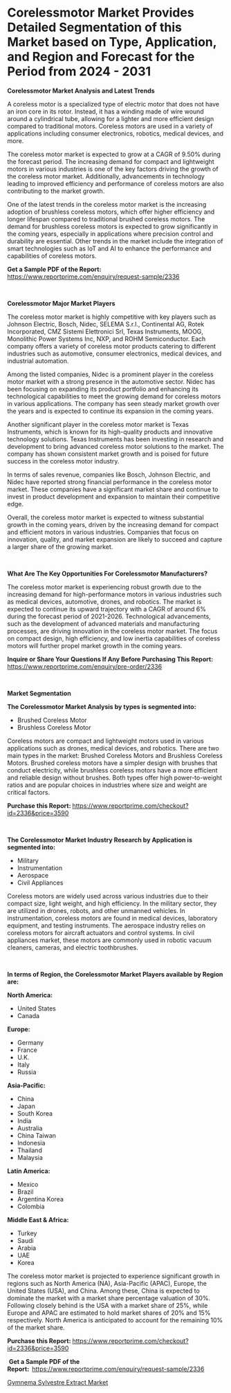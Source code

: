 <p><h1>Corelessmotor Market Provides Detailed Segmentation of this Market based on Type, Application, and Region and Forecast for the Period from 2024 - 2031</h1></p><p><strong>Corelessmotor Market Analysis and Latest Trends</strong></p>
<p><p>A coreless motor is a specialized type of electric motor that does not have an iron core in its rotor. Instead, it has a winding made of wire wound around a cylindrical tube, allowing for a lighter and more efficient design compared to traditional motors. Coreless motors are used in a variety of applications including consumer electronics, robotics, medical devices, and more.</p><p>The coreless motor market is expected to grow at a CAGR of 9.50% during the forecast period. The increasing demand for compact and lightweight motors in various industries is one of the key factors driving the growth of the coreless motor market. Additionally, advancements in technology leading to improved efficiency and performance of coreless motors are also contributing to the market growth.</p><p>One of the latest trends in the coreless motor market is the increasing adoption of brushless coreless motors, which offer higher efficiency and longer lifespan compared to traditional brushed coreless motors. The demand for brushless coreless motors is expected to grow significantly in the coming years, especially in applications where precision control and durability are essential. Other trends in the market include the integration of smart technologies such as IoT and AI to enhance the performance and capabilities of coreless motors.</p></p>
<p><strong>Get a Sample PDF of the Report:&nbsp;</strong> <a href="https://www.reportprime.com/enquiry/request-sample/2336">https://www.reportprime.com/enquiry/request-sample/2336</a></p>
<p>&nbsp;</p>
<p><strong>Corelessmotor Major Market Players</strong></p>
<p><p>The coreless motor market is highly competitive with key players such as Johnson Electric, Bosch, Nidec, SELEMA S.r.l., Continental AG, Rotek Incorporated, CMZ Sistemi Elettronici Srl, Texas Instruments, MOOG, Monolithic Power Systems Inc, NXP, and ROHM Semiconductor. Each company offers a variety of coreless motor products catering to different industries such as automotive, consumer electronics, medical devices, and industrial automation.</p><p>Among the listed companies, Nidec is a prominent player in the coreless motor market with a strong presence in the automotive sector. Nidec has been focusing on expanding its product portfolio and enhancing its technological capabilities to meet the growing demand for coreless motors in various applications. The company has seen steady market growth over the years and is expected to continue its expansion in the coming years.</p><p>Another significant player in the coreless motor market is Texas Instruments, which is known for its high-quality products and innovative technology solutions. Texas Instruments has been investing in research and development to bring advanced coreless motor solutions to the market. The company has shown consistent market growth and is poised for future success in the coreless motor industry.</p><p>In terms of sales revenue, companies like Bosch, Johnson Electric, and Nidec have reported strong financial performance in the coreless motor market. These companies have a significant market share and continue to invest in product development and expansion to maintain their competitive edge.</p><p>Overall, the coreless motor market is expected to witness substantial growth in the coming years, driven by the increasing demand for compact and efficient motors in various industries. Companies that focus on innovation, quality, and market expansion are likely to succeed and capture a larger share of the growing market.</p></p>
<p>&nbsp;</p>
<p><strong>What Are The Key Opportunities For Corelessmotor Manufacturers?</strong></p>
<p><p>The coreless motor market is experiencing robust growth due to the increasing demand for high-performance motors in various industries such as medical devices, automotive, drones, and robotics. The market is expected to continue its upward trajectory with a CAGR of around 6% during the forecast period of 2021-2026. Technological advancements, such as the development of advanced materials and manufacturing processes, are driving innovation in the coreless motor market. The focus on compact design, high efficiency, and low inertia capabilities of coreless motors will further propel market growth in the coming years.</p></p>
<p><strong>Inquire or Share Your Questions If Any Before Purchasing This Report:</strong> <a href="https://www.reportprime.com/enquiry/pre-order/2336">https://www.reportprime.com/enquiry/pre-order/2336</a></p>
<p>&nbsp;</p>
<p><strong>Market Segmentation</strong></p>
<p><strong>The Corelessmotor Market Analysis by types is segmented into:</strong></p>
<p><ul><li>Brushed Coreless Motor</li><li>Brushless Coreless Motor</li></ul></p>
<p><p>Coreless motors are compact and lightweight motors used in various applications such as drones, medical devices, and robotics. There are two main types in the market: Brushed Coreless Motors and Brushless Coreless Motors. Brushed coreless motors have a simpler design with brushes that conduct electricity, while brushless coreless motors have a more efficient and reliable design without brushes. Both types offer high power-to-weight ratios and are popular choices in industries where size and weight are critical factors.</p></p>
<p><strong>Purchase this Report:&nbsp;</strong><a href="https://www.reportprime.com/checkout?id=2336&price=3590">https://www.reportprime.com/checkout?id=2336&price=3590</a></p>
<p>&nbsp;</p>
<p><strong>The Corelessmotor Market Industry Research by Application is segmented into:</strong></p>
<p><ul><li>Military</li><li>Instrumentation</li><li>Aerospace</li><li>Civil Appliances</li></ul></p>
<p><p>Coreless motors are widely used across various industries due to their compact size, light weight, and high efficiency. In the military sector, they are utilized in drones, robots, and other unmanned vehicles. In instrumentation, coreless motors are found in medical devices, laboratory equipment, and testing instruments. The aerospace industry relies on coreless motors for aircraft actuators and control systems. In civil appliances market, these motors are commonly used in robotic vacuum cleaners, cameras, and electric toothbrushes.</p></p>
<p>&nbsp;</p>
<p><strong>In terms of Region, the Corelessmotor Market Players available by Region are:</strong></p>
<p>
    <p> <strong> North America: </strong>
        <ul>
            <li>United States</li>
            <li>Canada</li>
        </ul>
        </p> 
    <p> <strong> Europe: </strong>
        <ul>
            <li>Germany</li>
            <li>France</li>
            <li>U.K.</li>
            <li>Italy</li>
            <li>Russia</li>
        </ul>
        </p> 
    <p> <strong> Asia-Pacific: </strong>
        <ul>
            <li>China</li>
            <li>Japan</li>
            <li>South Korea</li>
            <li>India</li>
            <li>Australia</li>
            <li>China Taiwan</li>
            <li>Indonesia</li>
            <li>Thailand</li>
            <li>Malaysia</li>
        </ul>
        </p> 
    <p> <strong> Latin America: </strong>
        <ul>
            <li>Mexico</li>
            <li>Brazil</li>
            <li>Argentina Korea</li>
            <li>Colombia</li>
        </ul>
        </p> 
    <p> <strong> Middle East & Africa: </strong>
        <ul>
            <li>Turkey</li>
            <li>Saudi</li>
            <li>Arabia</li>
            <li>UAE</li>
            <li>Korea</li>
        </ul>
    </p>
    </p>
<p><p>The coreless motor market is projected to experience significant growth in regions such as North America (NA), Asia-Pacific (APAC), Europe, the United States (USA), and China. Among these, China is expected to dominate the market with a market share percentage valuation of 30%. Following closely behind is the USA with a market share of 25%, while Europe and APAC are estimated to hold market shares of 20% and 15% respectively. North America is anticipated to account for the remaining 10% of the market share.</p></p>
<p><strong>Purchase this Report: </strong><a href="https://www.reportprime.com/checkout?id=2336&price=3590">https://www.reportprime.com/checkout?id=2336&price=3590</a></p>
<p>&nbsp;<strong>Get a Sample PDF of the Report:&nbsp;&nbsp;</strong><a href="https://www.reportprime.com/enquiry/request-sample/2336">https://www.reportprime.com/enquiry/request-sample/2336</a></p>
<p><strong></strong></p>
<p><p><a href="https://meowing-canidae-761.notion.site/Gymnema-Sylvestre-Extract-Market-Size-Growing-and-Forecasted-for-period-from-2024-2031-and-provide-c660a6d748c3402e9a90cce184e5d73c">Gymnema Sylvestre Extract Market</a></p></p>